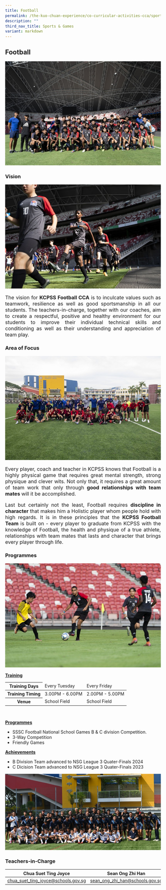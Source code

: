 ```yaml
---
title: Football
permalink: /the-kuo-chuan-experience/co-curricular-activities-cca/sports-n-games/football/
description: ""
third_nav_title: Sports & Games
variant: markdown
---
```

## Football

![mainphoto](/images/The%20Kuo%20Chuan%20Experience/CCA/Football/main%20banner%20photo.jpg)

### Vision

![](/images/The%20Kuo%20Chuan%20Experience/CCA/Football/vision%20photo.jpg)
<p style="text-align: justify;font-size:16px;">The vision for&nbsp;<b>KCPSS Football CCA</b>&nbsp;is to inculcate values such as teamwork, resilience as well as good sportsmanship in all our students. The teachers-in-charge, together with our coaches, aim to create a respectful, positive and healthy environment for our students to improve their individual technical skills and conditioning as well as their understanding and appreciation of team play.</p>

### Area of Focus

![](/images/The%20Kuo%20Chuan%20Experience/CCA/Football/area%20of%20focus%20photo.jpg)

<p style="text-align: justify;font-size:16px;">Every player, coach and teacher in KCPSS knows that Football is a highly physical game that requires great mental strength, strong physique and clever wits. Not only that, it requires a great amount of team work that only through&nbsp;<b>good relationships with team mates</b>&nbsp;will it be accomplished.&nbsp;</p>

<p style="text-align: justify;font-size:16px;">Last but certainly not the least, Football requires&nbsp;<b>discipline in character</b>&nbsp;that makes him a Holistic player whom people hold with high regards. It is in these principles that the&nbsp;<b>KCPSS Football Team</b>&nbsp;is built on - every player to graduate from KCPSS with the knowledge of Football, the health and physique of a true athlete, relationships with team mates that lasts and character that brings every player through life.</p>


### Programmes

![](/images/The%20Kuo%20Chuan%20Experience/CCA/Football/programmes%20photo.jpg)

**<u>Training</u>**

<table>
<thead>
  <tr>
    <th>Training Days</th>
    <td>Every Tuesday</td>
    <td>Every Friday</td>
  </tr>
</thead>
<tbody>
  <tr>
    <th>Training Timing</th>
    <td>3.00PM - 6.00PM</td>
    <td>2.00PM - 5.00PM</td>
  </tr>
  <tr>
    <th>Venue</th>
    <td>School Field</td>
    <td>School Field</td>
  </tr>
</tbody>
</table>

<br>

**<u>Programmes</u>**

* SSSC Football National School Games B &amp; C division Competition.  
* 3-Way Competition  
* Friendly Games

**<u>Achievements</u>**
* B Division Team advanced to NSG League 3 Quater-Finals 2024
* C Dicision Team advanced to NSG League 3 Quater-Finals 2023

![](/images/The%20Kuo%20Chuan%20Experience/CCA/Football/Football_with_Balestier_Khalsa.png)

### Teachers-in-Charge

|Chua Suet Ting Joyce  | Sean Ong Zhi Han | Mary Ang
| -------- | -------- | -------- |
|<a href="mailto:chua_suet_ting_joyce@schools.gov.sg">chua_suet_ting_joyce@schools.gov.sg </a>|<a href="mailto:sean_ong_zhi_han@schools.gov.sg">sean_ong_zhi_han@schools.gov.sg</a>|<a href="mailto:ang_ser_hui_mary@schools.gov.sg">ang_ser_hui_mary@schools.gov.sgg</a>|